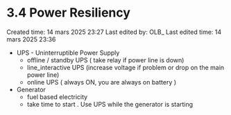 # 3.4 Power Resiliency

Created time: 14 mars 2025 23:27
Last edited by: OLB_
Last edited time: 14 mars 2025 23:36

- UPS - Uninterruptible Power Supply
    - offline / standby UPS ( take relay if power line is down)
    - line_interactive UPS (increase voltage if problem or drop on the main power line)
    - online UPS ( always ON, you are always on battery )
- Generator
    - fuel based electricity
    - take time to start . Use UPS while the generator is starting